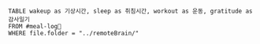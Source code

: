 ```dataview
TABLE wakeup as 기상시간, sleep as 취침시간, workout as 운동, gratitude as 감사일기
FROM #meal-log📝 
WHERE file.folder = "../remoteBrain/"
```









